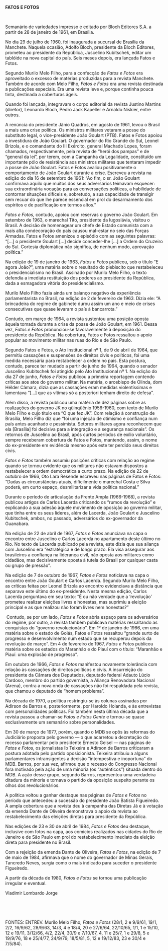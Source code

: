 **FATOS E FOTOS**

 

Semanário de variedades impresso e editado por Bloch Editores S.A. a
partir de 28 de janeiro de 1961, em Brasília.

No dia 29 de julho de 1960, foi inaugurada a sucursal de Brasília da
Manchete. Naquela ocasião, Adolfo Bloch, presidente da Bloch Editores,
prometeu ao presidente da República, Juscelino Kubitschek, editar um
tablóide na nova capital do país. Seis meses depois, era lançada Fatos e
Fotos.

Segundo Murilo Melo Filho, para a confecção de *Fatos e Fotos* era
aproveitado o excesso de matérias produzidas para a revista Manchete.
Também de acordo com Melo Filho, *Fatos e Fotos* era uma revista
destinada a publicações especiais. Era uma revista leve e, porque
continha pouca tinta, destinada a coberturas ágeis.

Quando foi lançada, integravam o corpo editorial da revista Justino
Martins (diretor), Leonardo Bloch, Pedro Jack Kapeller e Arnaldo
Niskier, entre outros.

A renúncia do presidente Jânio Quadros, em agosto de 1961, levou o
Brasil a mais uma crise política. Os ministros militares vetaram a posse
do substituto legal, o vice-presidente João Goulart (PTB). Fatos e Fotos
apoiou a investidura de João Goulart. O governador do Rio Grande do Sul,
Leonel Brizola, e o comandante do III Exército, general Machado Lopes,
foram chamados, respectivamente, pela revista de “herói dos pampas” e de
“general da lei”, por terem, com a Campanha da Legalidade, constituído
um importante pólo de resistência aos ministros militares que tentaram
impedir a posse de João Goulart. Fatos e Fotos avaliou positivamente o
comportamento de João Goulart durante a crise. Escreveu a revista na
edição do dia 16 de setembro de 1961: “Ao fim, o sr. João Goulart
confirmava aquilo que muitos dos seus adversários teimavam esquecer: sua
extraordinária vocação para as conversações políticas, a habilidade de
contornar situações difíceis e, sobretudo, a sua capacidade de transigir
sem recuar do que lhe parece essencial em prol do desarmamento dos
espíritos e de pacificação em termos altos.”

*Fatos e Fotos*, contudo, apoiou com reservas o governo João Goulart. Em
setembro de 1963, o marechal Tito, presidente da Iugoslávia, visitou o
Brasil. A decisão de homenagear um chefe de Estado comunista com a mais
alta condecoração do país causou mal-estar no seio das Forças Armadas.
Fatos e Fotos amenizou o episódio com as seguintes palavras: “[...] o
presidente Goulart [...] decide conceder-lhe [...] a Ordem do Cruzeiro
do Sul. Cortesia diplomática não significa, de nenhum modo, aprovação
política.”

Na edição de 19 de janeiro de 1963, *Fatos e Fotos* publicou, sob o
título “E agora João?”, uma matéria sobre o resultado do plebiscito que
restabeleceu o presidencialismo no Brasil. Assinado por Murilo Melo
Filho, o texto defendia a imediata restituição dos poderes ao presidente
da República, dada a esmagadora vitória do presidencialismo.

Murilo Melo Filho fazia ainda um balanço negativo da experiência
parlamentarista no Brasil, na edição de 2 de fevereiro de 1963. Dizia
ele: “A brincadeira do regime de gabinete durou assim um ano e meio de
crises consecutivas que quase levaram o país à bancarrota.”

Contudo, em março de 1964, a revista sustentou uma posição oposta àquela
tomada durante a crise da posse de João Goulart, em 1961. Dessa vez,
*Fatos e Fotos* pronunciou-se favoravelmente à deposição do presidente
da República. Na cobertura, Fatos e Fotos ressaltou o apoio popular ao
movimento militar nas ruas do Rio e de São Paulo.

Segundo Fatos e Fotos, o Ato Institucional nº 1, de 9 de abril de 1964,
que permitiu cassações e suspensões de direitos civis e políticos, foi
uma medida necessária para restabelecer a ordem no país. Esta postura,
contudo, parece ter mudado a partir de junho de 1964, quando o senador
Juscelino Kubitschek foi atingido pelo Ato Institucional nº 1. Na edição
do dia 27 de junho, *Fatos e Fotos* publicou a primeira reportagem
contendo críticas aos atos do governo militar. Na matéria, o arcebispo
de Olinda, dom Hélder Câmara, dizia que as cassações eram medidas
violentíssimas e lamentava “[...] que as vítimas só a posteriori tenham
direito de defesa”.

Além disso, a revista publicou uma matéria de dez páginas sobre as
realizações do governo JK no qüinqüênio 1956-1960, com texto de Murilo
Melo Filho e cujo título era “O que fez JK”. Com relação à construção de
Brasília, Melo Filho diz que “foi uma injeção de otimismo e confiança
num país antes acanhado e pessimista. Setores militares agora reconhecem
que ela [Brasília] foi decisiva para a integração e a segurança
nacionais”. Os retornos de Juscelino ao Brasil, após curtos períodos de
exílio voluntário, sempre receberam cobertura de Fatos e Fotos,
mantendo, assim, o nome do ex-presidente em evidência mesmo após este
ter perdido seus direitos civis.

*Fatos e Fotos* também assumiu posições críticas com relação ao regime
quando se tornou evidente que os militares não estavam dispostos a
restabelecer a ordem democrática a curto prazo. Na edição de 22 de
outubro de 1966, Oto Lara Resende escreveu nas páginas de Fatos e Fotos:
“Dadas as circunstâncias atuais, dificilmente o marechal Costa e Silva
poderá, em curto espaço, desmilitarizar a vida política nacional.”

Durante o período de articulação da Frente Ampla (1966-1968), a revista
publicou artigos de Carlos Lacerda criticando os “rumos da revolução” e
explicando a sua adesão àquele movimento de oposição ao governo militar,
que tinha entre os seus líderes, além de Lacerda, João Goulart e
Juscelino Kubitschek, ambos, no passado, adversários do ex-governador da
Guanabara.

Na edição de 22 de abril de 1967, *Fatos e Fotos* anunciava na capa o
encontro entre Juscelino e Carlos Lacerda no apartamento deste último no
Rio. No texto de Lacerda publicado pela revista, este dizia que sua
aliança com Juscelino era “estratégica e de longo prazo. Ela visa
assegurar aos brasileiros a confiança na liderança civil, não oposta aos
militares como cidadãos, mas decisivamente oposta à tutela do Brasil por
qualquer casta ou grupo de pressão”.

Na edição de 7 de outubro de 1967, *Fatos e Fotos* noticiava na capa o
encontro entre João Goulart e Carlos Lacerda. Segundo Murilo Melo Filho,
as críticas feitas por Leonel Brizola ao encontro evidenciava a
distância que separava este último do ex-presidente. Nesta mesma edição,
Carlos Lacerda perguntava em seu texto: “É ou não verdade que a
‘revolução’ prometeu realizar eleições livres e honestas, mas suprimiu a
eleição principal e as que realizou não foram livres nem honestas?”

 Contudo, se por um lado, *Fatos e Fotos* abria espaço para os
adversários do regime, por outro, a revista também publicava matérias
ressaltando as conquistas do “governo revolucionário”. Em 1º de janeiro
de 1966, em uma matéria sobre o estado de Goiás, Fatos e Fotos ressaltou
“grande surto de progresso e desenvolvimento num estado que se recuperou
depois da revolução de março”. Em 4 de fevereiro de 1967, *Fatos e
Fotos* publicou matéria sobre os estados do Maranhão e do Piauí com o
título: “Maranhão e Piauí: uma explosão de progresso”.

Em outubro de 1966, *Fatos e Fotos* manifestou novamente tolerância com
relação às cassações de direitos políticos e civis. A insurreição do
presidente da Câmara dos Deputados, deputado federal Adauto Lúcio
Cardoso, membro do partido governista, a Aliança Renovadora Nacional
(Arena), contra a nova onda de cassações não foi respaldada pela
revista, que chamou o deputado de “homem problema”.

Na década de 1970, a política restringiu-se às colunas assinadas por
Adirson de Barros e, posteriormente, por Haroldo Holanda, e às
entrevistas com personalidades políticas. Foi também nesta última década
que a revista passou a chamar-se *Fatos e Fotos* *Gente* e tornou-se
quase exclusivamente um semanário sobre personalidades.

Em 30 de março de 1977, porém, quando o MDB se opôs às reformas do
Judiciário proposta pelo governo — o que acarretou a decretação do
recesso parlamentar pelo presidente Ernesto Geisel — nas páginas de
*Fatos e Fotos*, os jornalistas Ib Teixeira e Adirson de Barros
criticaram a postura adotada pelo partido oposicionista. Teixeira
atribuiu a alguns parlamentares intransigentes a decisão “intempestiva e
inoportuna” do MDB. Barros, por sua vez, afirmou que o recesso do
Congresso Nacional fora motivado pela ação de uma minoria (os
“autênticos”) situada dentro do MDB. A ação desse grupo, segundo Barros,
representou uma verdadeira ditadura da minoria e tornava o partido da
oposição suspeito perante os olhos dos revolucionários.

A política voltou a ganhar destaque nas páginas de *Fatos e Fotos* no
período que antecedeu a sucessão do presidente João Batista Figueiredo.
A ampla cobertura que a revista deu à campanha das Diretas Já e à
votação da emenda Dante de Oliveira demonstrava o apoio da revista ao
restabelecimento das eleições diretas para presidente da República.

Nas edições de 23 e 30 de abril de 1984, *Fatos e Fotos* deu destaque,
inclusive com fotos na capa, aos comícios realizados nas cidades do Rio
de Janeiro e de São Paulo em prol do restabelecimento imediato da
eleição direta para presidente no Brasil.

Com a rejeição da emenda Dante de Oliveira, *Fatos e Fotos*, na edição
de 7 de maio de 1984, afirmava que o nome do governador de Minas Gerais,
Tancredo Neves, surgia como o mais indicado para suceder o presidente
Figueiredo.

A partir da década de 1980, *Fatos e Fotos* se tornou uma publicação
irregular e eventual.

Vladimir Lombardo Jorge

 

 

FONTES: ENTREV. Murilo Melo Filho; *Fatos e Fotos* (28/1, 2 e 9/9/61,
19/1, 2/2, 16/9/62, 28/9/63, 14/3, 4 e 18/4, 20 e 27/6/64, 22/10/65,
1/1, 1 e 15/10, 12 e 19/11, 3/12/66, 4/2, 22/4, 30/9 e 7/10/67, 4, 11 e
25/7, 1 e 29/8, 5 e 19/9/76, 18 e 25/4/77, 24/9/79, 18/5/81, 5, 12 e
19/12/83, 23 e 30/4 e 7/5/84).

 
